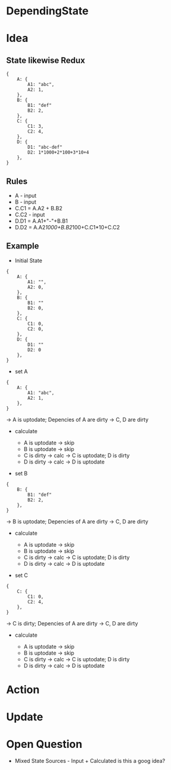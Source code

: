 # DependingState

# Idea

## State likewise Redux
```
{
    A: {
        A1: "abc",
        A2: 1,
    },
    B: {
        B1: "def"
        B2: 2,
    },
    C: {
        C1: 3,
        C2: 4,
    },
    D: {
        D1: "abc-def"
        D2: 1*1000+2*100+3*10+4
    },
}
```

## Rules

* A - input
* B - input
* C.C1 = A.A2 + B.B2
* C.C2 - input
* D.D1 = A.A1+"-"+B.B1
* D.D2 = A.A2*1000+B.B2*100+C.C1*10+C.C2

## Example

* Initial State 
```
{
    A: {
        A1: "",
        A2: 0,
    },
    B: {
        B1: ""
        B2: 0,
    },
    C: {
        C1: 0,
        C2: 0,
    },
    D: {
        D1: ""
        D2: 0
    },
}
```

* set A 
```
{
    A: {
        A1: "abc",
        A2: 1,
    },
}
```
-> A is uptodate; Depencies of A are dirty -> C, D are dirty

* calculate 
    * A is uptodate -> skip
    * B is uptodate -> skip
    * C is dirty -> calc -> C is uptodate; D is dirty
    * D is dirty -> calc -> D is uptodate


* set B
```
{
    B: {
        B1: "def"
        B2: 2,
    },
}
```
-> B is uptodate; Depencies of A are dirty -> C, D are dirty

* calculate 

    * A is uptodate -> skip
    * B is uptodate -> skip
    * C is dirty -> calc -> C is uptodate; D is dirty
    * D is dirty -> calc -> D is uptodate

* set C
```
{
    C: {
        C1: 0,
        C2: 4,
    },
}
```
-> C is dirty; Depencies of A are dirty -> C, D are dirty

* calculate 

    * A is uptodate -> skip
    * B is uptodate -> skip
    * C is dirty -> calc -> C is uptodate; D is dirty
    * D is dirty -> calc -> D is uptodate



# Action

# Update

# Open Question 

* Mixed State Sources - Input + Calculated is this a goog idea?